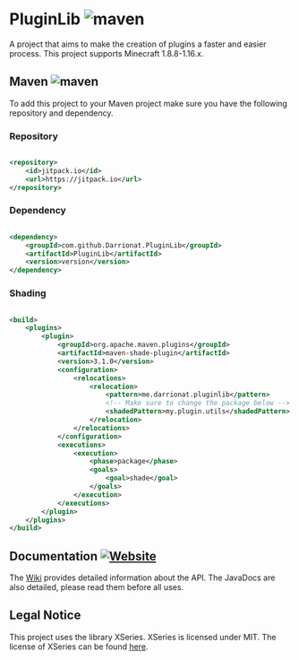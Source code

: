 # PluginLib ![maven](https://img.shields.io/github/v/release/Darrionat/PluginLib)

A project that aims to make the creation of plugins a faster and easier process. This project supports Minecraft
1.8.8-1.16.x.

## Maven ![maven](https://img.shields.io/github/v/release/Darrionat/PluginLib)

To add this project to your Maven project make sure you have the following repository and dependency.

### Repository

```xml

<repository>
    <id>jitpack.io</id>
    <url>https://jitpack.io</url>
</repository>
```

### Dependency

```xml

<dependency>
    <groupId>com.github.Darrionat.PluginLib</groupId>
    <artifactId>PluginLib</artifactId>
    <version>version</version>
</dependency>
```

### Shading

```xml

<build>
    <plugins>
        <plugin>
            <groupId>org.apache.maven.plugins</groupId>
            <artifactId>maven-shade-plugin</artifactId>
            <version>3.1.0</version>
            <configuration>
                <relocations>
                    <relocation>
                        <pattern>me.darrionat.pluginlib</pattern>
                        <!-- Make sure to change the package below -->
                        <shadedPattern>my.plugin.utils</shadedPattern>
                    </relocation>
                </relocations>
            </configuration>
            <executions>
                <execution>
                    <phase>package</phase>
                    <goals>
                        <goal>shade</goal>
                    </goals>
                </execution>
            </executions>
        </plugin>
    </plugins>
</build>
```

## Documentation [![Website](https://img.shields.io/website?label=wiki&url=https%3A%2F%2Fwiki.darrionatplugins.com%2F)](https://wiki.darrionatplugins.com/libraries/pluginlib)

The [Wiki][wiki] provides detailed information about the API. The JavaDocs are also detailed, please read them before
all uses.

## Legal Notice

This project uses the library XSeries. XSeries is licensed under MIT. The license of XSeries can be
found [here][XSeriesMIT].

<!-- Links -->

[wiki]: https://wiki.darrionatplugins.com/libraries/pluginlib

[XSeriesMIT]: https://github.com/CryptoMorin/XSeries/blob/master/LICENSE.txt